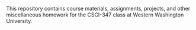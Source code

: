 This repository contains course materials, assignments, projects, and other miscellaneous homework for the CSCI-347 class at Western Washington University.
